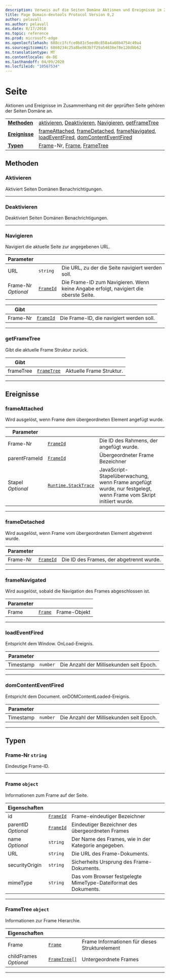 ```yaml
---
description: Verweis auf die Seiten Domäne Aktionen und Ereignisse im Zusammenhang mit der geprüften Seite gehören der Seiten Domäne an.
title: Page Domain-devtools Protocol Version 0,2
author: pelavall
ms.author: pelavall
ms.date: 8/17/2018
ms.topic: reference
ms.prod: microsoft-edge
ms.openlocfilehash: 688cc1fcfce0b81c5eed0c858a4a60b4754c49a4
ms.sourcegitcommit: 6860234c25a8be863b7f29a54838e78e120dbb62
ms.translationtype: MT
ms.contentlocale: de-DE
ms.lasthandoff: 04/09/2020
ms.locfileid: "10567534"
---
```

# Seite
Aktionen und Ereignisse im Zusammenhang mit der geprüften Seite gehören der Seiten Domäne an.

| | |
|-|-|
| [**Methoden**](#methods) | [aktivieren](#enable), [Deaktivieren](#disable), [Navigieren](#navigate), [getFrameTree](#getframetree) |
| [**Ereignisse**](#events) | [frameAttached](#frameattached), [frameDetached](#framedetached), [frameNavigated](#framenavigated), [loadEventFired](#loadeventfired), [domContentEventFired](#domcontenteventfired) |
| [**Typen**](#types) | [Frame](#frameid)-Nr, [Frame](#frame), [FrameTree](#frametree) |
## Methoden

### Aktivieren
Aktiviert Seiten Domänen Benachrichtigungen.

</p>

---

### Deaktivieren 
Deaktiviert Seiten Domänen Benachrichtigungen.

</p>

---

### Navigieren
Navigiert die aktuelle Seite zur angegebenen URL.

<table>
    <thead>
        <tr>
            <th>Parameter</th>
            <th></th>
            <th></th>
        </tr>
    </thead>
    <tbody>
        <tr>
            <td>URL</td>
            <td><code class="flyout">string</code></td>
            <td>Die URL, zu der die Seite navigiert werden soll.</td>
        </tr>
        <tr>
            <td>Frame-Nr <br/> <i>Optional</i></td>
            <td><a href="#frameid"><code class="flyout">FrameId</code></a></td>
            <td>Die Frame-ID zum Navigieren. Wenn keine Angabe erfolgt, navigiert die oberste Seite.</td>
        </tr>
    </tbody>
</table>
<table>
    <thead>
        <tr>
            <th>Gibt</th>
            <th></th>
            <th></th>
        </tr>
    </thead>
    <tbody>
        <tr>
            <td>Frame-Nr</td>
            <td><a href="#frameid"><code class="flyout">FrameId</code></a></td>
            <td>Die Frame-ID, die navigiert werden soll.</td>
        </tr>
    </tbody>
</table>
</p>

---

### getFrameTree
Gibt die aktuelle Frame Struktur zurück.

<table>
    <thead>
        <tr>
            <th>Gibt</th>
            <th></th>
            <th></th>
        </tr>
    </thead>
    <tbody>
        <tr>
            <td>frameTree</td>
            <td><a href="#frametree"><code class="flyout">FrameTree</code></a></td>
            <td>Aktuelle Frame Struktur.</td>
        </tr>
    </tbody>
</table>
</p>

---

## Ereignisse

### frameAttached
Wird ausgelöst, wenn Frame dem übergeordneten Element angefügt wurde.

<table>
    <thead>
        <tr>
            <th>Parameter</th>
            <th></th>
            <th></th>
        </tr>
    </thead>
    <tbody>
        <tr>
            <td>Frame-Nr</td>
            <td><a href="#frameid"><code class="flyout">FrameId</code></a></td>
            <td>Die ID des Rahmens, der angefügt wurde.</td>
        </tr>
        <tr>
            <td>parentFrameId</td>
            <td><a href="#frameid"><code class="flyout">FrameId</code></a></td>
            <td>Übergeordneter Frame Bezeichner</td>
        </tr>
        <tr>
            <td>Stapel <br/> <i>Optional</i></td>
            <td><a href="runtime.md#stacktrace"><code class="flyout">Runtime.StackTrace</code></a></td>
            <td>JavaScript-Stapelüberwachung, wenn Frame angefügt wurde, nur festgelegt, wenn Frame vom Skript initiiert wurde.</td>
        </tr>
    </tbody>
</table>
</p>

---

### frameDetached
Wird ausgelöst, wenn Frame vom übergeordneten Element abgetrennt wurde.

<table>
    <thead>
        <tr>
            <th>Parameter</th>
            <th></th>
            <th></th>
        </tr>
    </thead>
    <tbody>
        <tr>
            <td>Frame-Nr</td>
            <td><a href="#frameid"><code class="flyout">FrameId</code></a></td>
            <td>Die ID des Frames, der abgetrennt wurde.</td>
        </tr>
    </tbody>
</table>
</p>

---

### frameNavigated
Wird ausgelöst, sobald die Navigation des Frames abgeschlossen ist.

<table>
    <thead>
        <tr>
            <th>Parameter</th>
            <th></th>
            <th></th>
        </tr>
    </thead>
    <tbody>
        <tr>
            <td>Frame</td>
            <td><a href="#frame"><code class="flyout">Frame</code></a></td>
            <td>Frame-Objekt</td>
        </tr>
    </tbody>
</table>
</p>

---

### loadEventFired
Entspricht dem Window. OnLoad-Ereignis.

<table>
    <thead>
        <tr>
            <th>Parameter</th>
            <th></th>
            <th></th>
        </tr>
    </thead>
    <tbody>
        <tr>
            <td>Timestamp</td>
            <td><code class="flyout">number</code></td>
            <td>Die Anzahl der Millisekunden seit Epoch.</td>
        </tr>
    </tbody>
</table>
</p>

---

### domContentEventFired
Entspricht dem Document. onDOMContentLoaded-Ereignis.

<table>
    <thead>
        <tr>
            <th>Parameter</th>
            <th></th>
            <th></th>
        </tr>
    </thead>
    <tbody>
        <tr>
            <td>Timestamp</td>
            <td><code class="flyout">number</code></td>
            <td>Die Anzahl der Millisekunden seit Epoch.</td>
        </tr>
    </tbody>
</table>
</p>

---

## Typen

### <a name="frameid"></a> Frame-Nr `string`

Eindeutige Frame-ID.

</p>

---

### <a name="frame"></a> Frame `object`

Informationen zum Frame auf der Seite.

<table>
    <thead>
        <tr>
            <th>Eigenschaften</th>
            <th></th>
            <th></th>
        </tr>
    </thead>
    <tbody>
        <tr>
            <td>id</td>
            <td><a href="#frameid"><code class="flyout">FrameId</code></a></td>
            <td>Frame-eindeutiger Bezeichner</td>
        </tr>
        <tr>
            <td>parentID <br/> <i>Optional</i></td>
            <td><a href="#frameid"><code class="flyout">FrameId</code></a></td>
            <td>Eindeutiger Bezeichner des übergeordneten Frames</td>
        </tr>
        <tr>
            <td>name <br/> <i>Optional</i></td>
            <td><code class="flyout">string</code></td>
            <td>Der Name des Frames, wie in der Kategorie angegeben.</td>
        </tr>
        <tr>
            <td>URL</td>
            <td><code class="flyout">string</code></td>
            <td>Die URL des Frame-Dokuments.</td>
        </tr>
        <tr>
            <td>securityOrigin</td>
            <td><code class="flyout">string</code></td>
            <td>Sicherheits Ursprung des Frame-Dokuments.</td>
        </tr>
        <tr>
            <td>mimeType</td>
            <td><code class="flyout">string</code></td>
            <td>Das vom Browser festgelegte MimeType-Dateiformat des Dokuments.</td>
        </tr>
    </tbody>
</table>
</p>

---

### <a name="frametree"></a> FrameTree `object`

Informationen zur Frame Hierarchie.

<table>
    <thead>
        <tr>
            <th>Eigenschaften</th>
            <th></th>
            <th></th>
        </tr>
    </thead>
    <tbody>
        <tr>
            <td>Frame</td>
            <td><a href="#frame"><code class="flyout">Frame</code></a></td>
            <td>Frame Informationen für dieses Strukturelement</td>
        </tr>
        <tr>
            <td>childFrames <br/> <i>Optional</i></td>
            <td><a href="#frametree"><code class="flyout">FrameTree[]</code></a></td>
            <td>Untergeordnete Frames</td>
        </tr>
    </tbody>
</table>
</p>

---
